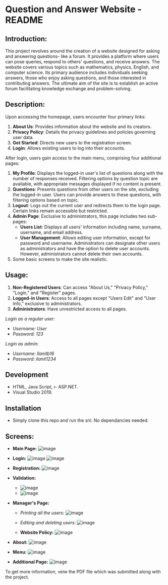 # Question and Answer Website - README

## Introduction:
This project revolves around the creation of a website designed for asking and answering questions- like a forum. It provides a platform where users can pose queries, respond to others' questions, and receive answers. The website covers various topics such as mathematics, physics, English, and computer science. Its primary audience includes individuals seeking answers, those who enjoy asking questions, and those interested in contributing answers. The ultimate aim of the site is to establish an active forum facilitating knowledge exchange and problem-solving.

## Description:
Upon accessing the homepage, users encounter four primary links:

1. **About Us**: Provides information about the website and its creators.
2. **Privacy Policy**: Details the privacy guidelines and policies governing user data.
3. **Get Started**: Directs new users to the registration screen.
4. **Login**: Allows existing users to log into their accounts.

After login, users gain access to the main menu, comprising four additional pages:

1. **My Profile**: Displays the logged-in user's list of questions along with the number of responses received. Filtering options by question topic are available, with appropriate messages displayed if no content is present.
2. **Questions**: Presents questions from other users on the site, excluding the logged-in user. Users can provide answers to these questions, with filtering options based on topic.
3. **Logout**: Logs out the current user and redirects them to the login page. Certain links remain accessible but restricted.
4. **Admin Page**: Exclusive to administrators, this page includes two sub-pages:
    - **Users List**: Displays all users' information including name, surname, username, and email address.
    - **User Management**: Allows editing user information, except for password and username. Administrators can designate other users as administrators and have the option to delete user accounts. However, administrators cannot delete their own accounts.
5. Some basic screens to make the site realistic.
   
## Usage:
1. **Non-Registered Users**: Can access "About Us," "Privacy Policy," "Login," and "Register" pages.
2. **Logged-in Users**: Access to all pages except "Users Edit" and "User Info," exclusive to administrators.
3. **Administrators**: Have unrestricted access to all pages.

*Login as a regular user:*

- *Username: User*
- *Password: 123*

*Login as admin:*

- *Username: Ilanitb16* 
- *Password: ilanit1234*

## Development
- HTML, Java Script, ו- ASP.NET.
- Visual Studio 2019. 


## Installation
- Simply clone this repo and run the snl. No dependancies needed.

## Screens:

- **Main Page:**
![image](https://github.com/ilanitb16/FAQ_Project/assets/97344492/4dbd3e74-a606-4dcd-ace4-2d355ff8af19)

- **Login:**
![image](https://github.com/ilanitb16/FAQ_Project/assets/97344492/cf9e5465-d173-485a-a1e7-a99be6356b18)
![image](https://github.com/ilanitb16/FAQ_Project/assets/97344492/c8c6d318-ad7c-47f0-9d1a-45f03f9a7d4d)

- **Registration:**
![image](https://github.com/ilanitb16/FAQ_Project/assets/97344492/c49edf59-71df-4000-8946-dff39b76a9e5)

- **Validation:**
    - ![image](https://github.com/ilanitb16/FAQ_Project/assets/97344492/997e83c1-5b7e-4b2d-ac6f-b0ae27579369)
    - ![image](https://github.com/ilanitb16/FAQ_Project/assets/97344492/4dc65b6b-ecc1-4bf0-a7ef-4febb5e6c476)

- **Manager's Page:**
  
    - *Printing all the users:*
      ![image](https://github.com/ilanitb16/FAQ_Project/assets/97344492/3a0af430-5d9e-4cbf-962e-642c413c9261)
      
    - *Editing and deleting users:*
      ![image](https://github.com/ilanitb16/FAQ_Project/assets/97344492/991352aa-386f-4ea0-8f8e-e6c94c121845)

  - **Website Policy:**
  ![image](https://github.com/ilanitb16/FAQ_Project/assets/97344492/eb7a5562-54cc-4094-b324-1642801be333)

- **About:**
  ![image](https://github.com/ilanitb16/FAQ_Project/assets/97344492/fcdb60a6-e4e4-422d-a60e-16f1128d1f22)

- **Menu:**
  ![image](https://github.com/ilanitb16/FAQ_Project/assets/97344492/4f7b1b12-60d5-4a01-932b-3f1fea890eee)

- **Additional Page:**
  ![image](https://github.com/ilanitb16/FAQ_Project/assets/97344492/3a49599d-c219-4929-8ef5-3980d55a51c7)
  
To get more information, veiw the PDF file which was submitted along with the project.

